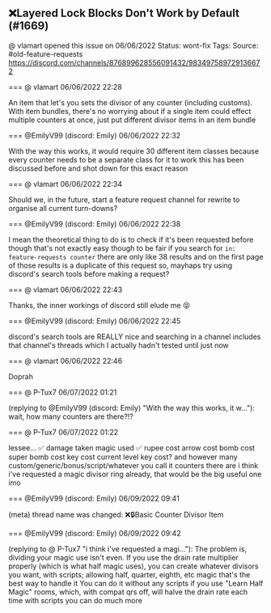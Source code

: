 ## ❌Layered Lock Blocks Don't Work by Default (#1669)
@ vlamart opened this issue on 06/06/2022
Status: wont-fix
Tags: 
Source: #old-feature-requests https://discord.com/channels/876899628556091432/983497589729136672


=== @ vlamart 06/06/2022 22:28

An item that let's you sets the divisor of any counter (including customs). With item bundles, there's no worrying about if a single item could effect multiple counters at once, just put different divisor items in an item bundle

=== @EmilyV99 (discord: Emily) 06/06/2022 22:32

With the way this works, it would require 30 different item classes
because every counter
needs to be a separate class
for it to work
this has been discussed before and shot down for this exact reason

=== @ vlamart 06/06/2022 22:34

Should we, in the future, start a feature request channel for rewrite to organise all current turn-downs?

=== @EmilyV99 (discord: Emily) 06/06/2022 22:38

I mean
the theoretical thing to do is to check if it's been requested before
though that's not exactly easy
though to be fair
if you search for `in: feature-requests counter`
there are only like 38 results
and on the first page of those results is a duplicate of this request
so, mayhaps try using discord's search tools before making a request?

=== @ vlamart 06/06/2022 22:43

Thanks, the inner workings of discord still elude me 😝

=== @EmilyV99 (discord: Emily) 06/06/2022 22:45

discord's search tools are REALLY nice
and searching in a channel includes that channel's threads
which I actually hadn't tested until just now

=== @ vlamart 06/06/2022 22:46

Doprah

=== @ P-Tux7 06/07/2022 01:21

(replying to @EmilyV99 (discord: Emily) "With the way this works, it w…"): wait, how many counters are there?!?

=== @ P-Tux7 06/07/2022 01:22

lessee...
✅ damage taken
magic used
✅ rupee cost
arrow cost
bomb cost
super bomb cost
key cost
current level key cost?
and however many custom/generic/bonus/script/whatever you call it counters there are
i think i've requested a magic divisor ring already, that would be the big useful one imo

=== @EmilyV99 (discord: Emily) 06/09/2022 09:41

(meta) thread name was changed: ❌🔒Basic Counter Divisor Item

=== @EmilyV99 (discord: Emily) 06/09/2022 09:42

(replying to @ P-Tux7 "i think i've requested a magi…"): The problem is, dividing your magic use isn't even. If you use the drain rate multiplier properly (which is what half magic uses), you can create whatever divisors you want, with scripts; allowing half, quarter, eighth, etc magic
that's the best way to handle it
You can do it without any scripts if you use "Learn Half Magic" rooms, which, with compat qrs off, will halve the drain rate each time
with scripts you can do much more
